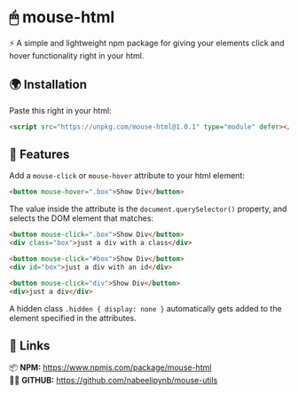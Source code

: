 # 🖱 mouse-html

⚡ A simple and lightweight npm package for giving your elements click and hover functionality right in your html.


## 🌍 Installation

Paste this right in your html:
```html
<script src="https://unpkg.com/mouse-html@1.0.1" type="module" defer></script>
```

## 🚀 Features

Add a `mouse-click` or `mouse-hover` attribute to your html element:

```html
<button mouse-hover=".box">Show Div</button>
```

The value inside the attribute is the `document.querySelector()` property, and selects the DOM element that matches:

```html
<button mouse-click=".box">Show Div</button>
<div class="box">just a div with a class</div>
```

```html
<button mouse-click="#box">Show Div</button>
<div id="box">just a div with an id</div>
```

```html
<button mouse-click="div">Show Div</button>
<div>just a div</div>
```

A hidden class `.hidden { display: none }` automatically gets added to the element specified in the attributes.

## 🔗 Links

📦 **NPM:** https://www.npmjs.com/package/mouse-html<br>
🐱‍👤 **GITHUB:** https://github.com/nabeelipynb/mouse-utils